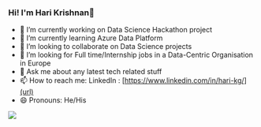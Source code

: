 ### Hi! I'm Hari Krishnan👋

- 🔭 I’m currently working on Data Science Hackathon project
- 🌱 I’m currently learning Azure Data Platform
- 👯 I’m looking to collaborate on Data Science projects
- 🤔 I’m looking for Full time/Internship jobs in a Data-Centric Organisation in Europe
- 💬 Ask me about any latest tech related stuff
- 📫 How to reach me: LinkedIn : [https://www.linkedin.com/in/hari-kg/](url)
- 😄 Pronouns: He/His

<img src="https://github-readme-stats.vercel.app/api?username=Harikrishnan-GK&&show_icons=true&title_color=ffffff&icon_color=bb2acf&text_color=daf7dc&bg_color=191919">
